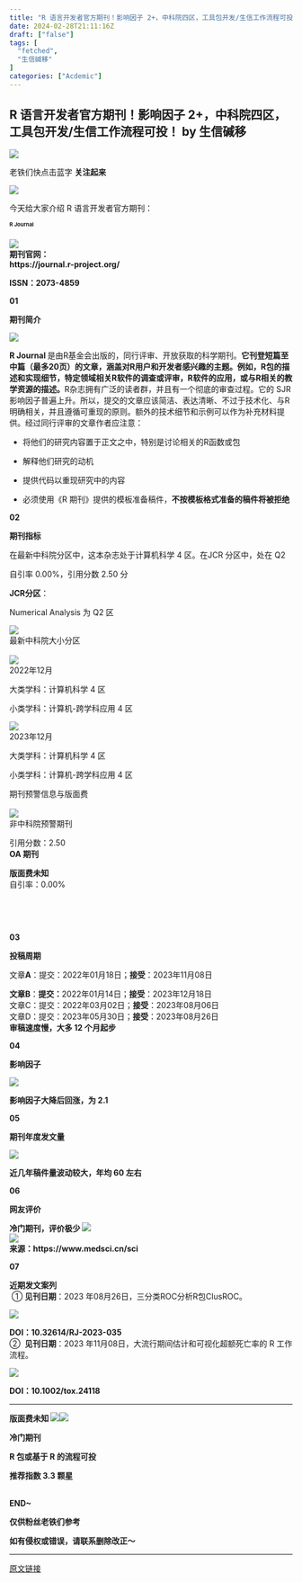 ```yaml
---
title: "R 语言开发者官方期刊！影响因子 2+，中科院四区，工具包开发/生信工作流程可投！"
date: 2024-02-28T21:11:16Z
draft: ["false"]
tags: [
  "fetched",
  "生信碱移"
]
categories: ["Acdemic"]
---
```

R 语言开发者官方期刊！影响因子 2+，中科院四区，工具包开发/生信工作流程可投！ by 生信碱移
------
<div><section data-class="_mbEditor" data-id="15520" data-mpa-powered-by="yiban.io"><section><section data-src="https://mmbiz.qlogo.cn/mmbiz_png/SNYb3icBibCTCKbvxVO0e7RbdL9JJhubuo53vK5Bm0baDkTOFVSlJvib0riaBZibRibwhZAORfuK61a8AmDWqUbepHpg/0?wx_fmt=png"><section><section data-class="_mbEditor" data-id="15520"><section powered-by="xiumi.us"><section><section powered-by="xiumi.us"><section><section><section powered-by="xiumi.us"><section><section powered-by="xiumi.us"><section><img data-ratio="1.0324675324675325" data-type="gif" data-w="154" data-src="https://mmbiz.qpic.cn/mmbiz_gif/lN9Tp5oiaqHFn9Rg6MwMU3ukMR9ROPh7bf7QWHEMwhUBUwSUKFsV8oK9noHic3jLaeJVQewHJcLq1cTXVAat35Tw/640?wx_fmt=gif" src="https://mmbiz.qpic.cn/mmbiz_gif/lN9Tp5oiaqHFn9Rg6MwMU3ukMR9ROPh7bf7QWHEMwhUBUwSUKFsV8oK9noHic3jLaeJVQewHJcLq1cTXVAat35Tw/640?wx_fmt=gif"></section></section></section></section></section><section><section powered-by="xiumi.us"><section><p>老铁们快点击蓝字 <strong>关注起来</strong></p></section></section></section><section><section powered-by="xiumi.us"><section><section powered-by="xiumi.us"><section><img data-ratio="1.0324675324675325" data-type="gif" data-w="154" data-src="https://mmbiz.qpic.cn/mmbiz_gif/lN9Tp5oiaqHFn9Rg6MwMU3ukMR9ROPh7bf7QWHEMwhUBUwSUKFsV8oK9noHic3jLaeJVQewHJcLq1cTXVAat35Tw/640?wx_fmt=gif" src="https://mmbiz.qpic.cn/mmbiz_gif/lN9Tp5oiaqHFn9Rg6MwMU3ukMR9ROPh7bf7QWHEMwhUBUwSUKFsV8oK9noHic3jLaeJVQewHJcLq1cTXVAat35Tw/640?wx_fmt=gif"></section></section></section></section></section></section></section></section></section><p><span>今天给大家介绍 </span><span> <span> R </span></span><span>语言开发者官方</span><span>期刊：</span></p><section powered-by="xiumi.us"><h1><strong><span><strong><span><strong><span>R Journal</span></strong></span></strong></span></strong><strong><strong><span></span></strong></strong></h1><section><img data-galleryid="" data-imgfileid="100008433" data-ratio="1" data-s="300,640" data-type="png" data-w="200" data-src="https://mmbiz.qpic.cn/sz_mmbiz_png/LvUIqvYKCeWtib6d8ykOYvsIcDrzDkUVSMWbPoNrlFEgsVRpEm8yrLhFJUEptk24NsWLq0oBTgNbE503Fq34Avg/640?wx_fmt=png&amp;from=appmsg" src="https://mmbiz.qpic.cn/sz_mmbiz_png/LvUIqvYKCeWtib6d8ykOYvsIcDrzDkUVSMWbPoNrlFEgsVRpEm8yrLhFJUEptk24NsWLq0oBTgNbE503Fq34Avg/640?wx_fmt=png&amp;from=appmsg"></section><section><span><strong>期刊官</strong><strong>网：</strong></span></section><section><span><strong>https://journal.r-project.org/</strong></span></section><p><span><strong><span>ISSN：<strong><span><strong><span><strong><span>2073-4859</span></strong></span></strong></span></strong></span></strong></span></p></section><section powered-by="xiumi.us"><section><section powered-by="xiumi.us"><section><section><section powered-by="xiumi.us"><section powered-by="xiumi.us"><section><p><strong>01</strong></p></section></section></section></section><section><section powered-by="xiumi.us"><section><p><span><strong><span>期刊简介</span></strong></span><br></p></section></section></section></section></section></section></section><p><img data-galleryid="" data-imgfileid="100008434" data-ratio="0.5092592592592593" data-s="300,640" data-type="png" data-w="1080" data-src="https://mmbiz.qpic.cn/sz_mmbiz_png/LvUIqvYKCeWtib6d8ykOYvsIcDrzDkUVSCYC8VEDiaIGbARK9mBMxzfIHXNAeJuiaaAEUp0eREln7ibvFKN0z8vJNQ/640?wx_fmt=png&amp;from=appmsg" src="https://mmbiz.qpic.cn/sz_mmbiz_png/LvUIqvYKCeWtib6d8ykOYvsIcDrzDkUVSCYC8VEDiaIGbARK9mBMxzfIHXNAeJuiaaAEUp0eREln7ibvFKN0z8vJNQ/640?wx_fmt=png&amp;from=appmsg"></p><p><strong><span><strong><span><strong><span></span></strong></span></strong><strong><span>R Journal </span></strong></span></strong><span>是由R基金会出版的，同行评审、开放获取的科学期刊。<strong>它刊登短篇至中篇（最多20页）的文章，涵盖对R用户和开发者感兴趣的主题。例如，R包的描述和实现细节，特定领域相关R软件的调查或评审，R软件的应用，或与R相关的教学资源的描述。</strong>R杂志拥有广泛的读者群，并且有一个彻底的审查过程。它的 SJR 影响因子普遍上升。所以，提交的文章应该简洁、表达清晰、不过于技术化、与R明确相关，并且遵循可重现的原则。额外的技术细节和示例可以作为补充材料提供。经过同行评审的文章作者应注意：</span><strong><span></span></strong></p><ul><li><p><span>将他们的研究内容置于正文之中，特别是讨论相关的R函数或包</span></p></li><li><p><span>解释他们研究的动机</span></p></li><li><p><span>提供代码以重现研究中的内容</span></p></li><li><p><span>必须使用《R 期刊》提供的模板准备稿件，<strong>不按模板格式准备的稿件将被拒绝</strong></span></p></li></ul></section><section data-class="_mbEditor" data-id="15520"><section><span></span></section></section><section data-class="_mbEditor" data-id="15520"><section><span></span></section><section><section><span></span></section></section><section><section powered-by="xiumi.us"><section><section powered-by="xiumi.us"><section><section><section powered-by="xiumi.us"><section powered-by="xiumi.us"><section><p><strong>02</strong></p></section></section></section></section><section><section powered-by="xiumi.us"><section><p><span><strong>期刊指标</strong></span></p></section></section></section></section></section></section></section><section powered-by="xiumi.us"><p><span>在最新中科院分区中，这本杂志处于计算机科学 </span><span>4 </span><span>区</span><span>。在JCR 分区中，处在 </span><span>Q2</span></p><p><span>自引率 </span><span>0.00%</span><span>，</span><span>引用分数 </span><span>2.50 </span><span>分</span></p><p><strong><span>JCR分区</span></strong><span>：</span></p></section><section powered-by="xiumi.us"><p><span><span></span><span><span>Numerical Analysis </span></span></span><span>为</span><span> Q2 </span><span>区</span></p><section data-mtitle="正文,紫色,冬季,文艺,简约,清新,读书,学习,笔记,计划,电子书,看书,名著,畅销书,课程,讲座,沙龙,研讨会,免费" data-mid="44932" draggable="false" data-tools-id="96218"><section><section><img data-ratio="1.2121212121212122" data-type="png" data-w="33" data-src="https://mmbiz.qpic.cn/sz_mmbiz_png/LvUIqvYKCeWr0SlobTEtnrjcHsl0UCCWia7RACYXiaYvrVJ1aO4EAOCknlbicicxb97Y58oKokxSlrQGsqLxgtRafA/640?wx_fmt=png" src="https://mmbiz.qpic.cn/sz_mmbiz_png/LvUIqvYKCeWr0SlobTEtnrjcHsl0UCCWia7RACYXiaYvrVJ1aO4EAOCknlbicicxb97Y58oKokxSlrQGsqLxgtRafA/640?wx_fmt=png"></section><section><section><span>最新中科院大小分区</span></section><section><br></section></section><section><section><section><img data-ratio="0.8095238095238095" data-type="png" data-w="21" data-src="https://mmbiz.qpic.cn/sz_mmbiz_png/LvUIqvYKCeWr0SlobTEtnrjcHsl0UCCWahBkCePicAg5nA8owblmFfbFTQlQUaVyszN43g5kOG2xPAD9NEyRePQ/640?wx_fmt=png" src="https://mmbiz.qpic.cn/sz_mmbiz_png/LvUIqvYKCeWr0SlobTEtnrjcHsl0UCCWahBkCePicAg5nA8owblmFfbFTQlQUaVyszN43g5kOG2xPAD9NEyRePQ/640?wx_fmt=png"></section><section><span>2022年12月</span></section></section><p><span><span>大类学科：计算机科学 </span><span>4</span><span> 区 </span></span></p><p><span><span>小类学科：计算机-跨学科应用 </span><span>4</span><span> 区</span></span></p><section><section><img data-imgfileid="100008311" data-ratio="0.8095238095238095" data-type="png" data-w="21" data-src="https://mmbiz.qpic.cn/sz_mmbiz_png/LvUIqvYKCeWr0SlobTEtnrjcHsl0UCCWahBkCePicAg5nA8owblmFfbFTQlQUaVyszN43g5kOG2xPAD9NEyRePQ/640?wx_fmt=png" src="https://mmbiz.qpic.cn/sz_mmbiz_png/LvUIqvYKCeWr0SlobTEtnrjcHsl0UCCWahBkCePicAg5nA8owblmFfbFTQlQUaVyszN43g5kOG2xPAD9NEyRePQ/640?wx_fmt=png"></section><section><span>2023年12月</span></section></section><p><span>大类学科：计算机科学 </span><span>4</span><span> 区 </span></p><p><span>小类学科：计算机-跨学科应用<span></span> </span><span>4</span><span> 区</span></p></section><section><section><span>期刊预警信息与版面费</span></section><section><br></section></section><section><section><section><img data-ratio="0.8095238095238095" data-type="png" data-w="21" data-src="https://mmbiz.qpic.cn/sz_mmbiz_png/LvUIqvYKCeWr0SlobTEtnrjcHsl0UCCWahBkCePicAg5nA8owblmFfbFTQlQUaVyszN43g5kOG2xPAD9NEyRePQ/640?wx_fmt=png" src="https://mmbiz.qpic.cn/sz_mmbiz_png/LvUIqvYKCeWr0SlobTEtnrjcHsl0UCCWahBkCePicAg5nA8owblmFfbFTQlQUaVyszN43g5kOG2xPAD9NEyRePQ/640?wx_fmt=png"></section><section><span>非中科院预警期刊</span></section></section><p><span>引用分数：</span><span>2.50</span><span><br><strong>OA 期刊</strong></span></p><section><strong>版面费未知</strong></section><section><span>自引率：</span><span>0.00%</span></section><p><br></p></section></section></section><p><br></p></section><section powered-by="xiumi.us"><section><section powered-by="xiumi.us"><section><section><section powered-by="xiumi.us"><section powered-by="xiumi.us"><section><p><strong>03</strong></p></section></section></section></section><section><section powered-by="xiumi.us"><section><p><span><strong>投稿周期</strong></span></p></section></section></section></section></section></section></section><section powered-by="xiumi.us"><section powered-by="xiumi.us"><section powered-by="xiumi.us"><p><span><span data-style='vertical-align: inherit; font-weight: 900; font-family: MuseoSans, Georgia, "Times New Roman", Times, serif; letter-spacing: normal; text-align: start; color: rgb(0, 0, 0); outline: 0px !important;'>文章<strong>A</strong>：提交</span><span data-style='font-weight: 900; color: rgb(62, 61, 64); font-family: MuseoSans, Georgia, "Times New Roman", Times, serif; letter-spacing: normal; text-align: start; outline: 0px !important;'>：</span><span data-style='color: rgb(62, 61, 64); font-family: MuseoSans, Georgia, "Times New Roman", Times, serif; letter-spacing: normal; text-align: start; vertical-align: inherit; outline: 0px !important;'>2022年01月18日；<strong>接受</strong></span><span data-style='font-weight: 900; color: rgb(62, 61, 64); font-family: MuseoSans, Georgia, "Times New Roman", Times, serif; letter-spacing: normal; text-align: start; outline: 0px !important;'>：</span><span data-style='color: rgb(62, 61, 64); font-family: MuseoSans, Georgia, "Times New Roman", Times, serif; letter-spacing: normal; text-align: start; vertical-align: inherit; outline: 0px !important;'>2023年11月08日</span></span></p><section><span><strong><span data-style='font-size: 12px; color: rgb(62, 61, 64); font-family: MuseoSans, Georgia, "Times New Roman", Times, serif; letter-spacing: normal; text-align: start; vertical-align: inherit; outline: 0px !important;'>文章B</span></strong><span data-style='color: rgb(62, 61, 64); font-family: MuseoSans, Georgia, "Times New Roman", Times, serif; letter-spacing: normal; text-align: start; vertical-align: inherit; font-size: 12px; outline: 0px !important;'><span>：<strong>提交</strong><strong>：</strong></span>2022年01月14日；<strong>接受</strong><span>：</span>2023年12月18日</span></span></section><section><span><span data-style='color: rgb(62, 61, 64); font-family: MuseoSans, Georgia, "Times New Roman", Times, serif; letter-spacing: normal; text-align: start; vertical-align: inherit; outline: 0px !important;'><span>文章C：提交：</span>2022年03月02日；<strong>接受</strong></span><span data-style='font-weight: 900; color: rgb(62, 61, 64); font-family: MuseoSans, Georgia, "Times New Roman", Times, serif; letter-spacing: normal; text-align: start; outline: 0px !important;'>：</span><span data-style='color: rgb(62, 61, 64); font-family: MuseoSans, Georgia, "Times New Roman", Times, serif; letter-spacing: normal; text-align: start; vertical-align: inherit; outline: 0px !important;'>2023年08月06日</span></span></section><section><span><span>文章D：提交：</span><span>2023年05月30日；</span><strong>接受</strong><span data-style='font-size: 12px; background-color: rgb(255, 255, 255); font-weight: 900; color: rgb(62, 61, 64); font-family: MuseoSans, Georgia, "Times New Roman", Times, serif; letter-spacing: normal; text-align: start; outline: 0px !important;'>：</span><span>2023年08月26日</span></span></section></section><section powered-by="xiumi.us" data-style='margin-bottom: 0px; outline: 0px; font-family: -apple-system, BlinkMacSystemFont, "Helvetica Neue", "PingFang SC", "Hiragino Sans GB", "Microsoft YaHei UI", "Microsoft YaHei", Arial, sans-serif; white-space: normal; background-color: rgb(255, 255, 255); color: rgb(34, 34, 34); font-size: 16px; letter-spacing: 0.544px;'><section><span><strong><span data-style="outline: 0px; font-size: 13px; color: rgb(14, 14, 15);">审稿速度慢，大多 </span></strong></span><span><strong><span data-style="outline: 0px; font-size: 13px; color: rgb(14, 14, 15);">12</span></strong></span><span><strong><span data-style="outline: 0px; font-size: 13px; color: rgb(14, 14, 15);"> </span></strong></span><span><strong><span data-style="outline: 0px; font-size: 13px; color: rgb(14, 14, 15);">个月起步</span></strong></span></section><section><span><strong><span data-style="outline: 0px; font-size: 13px; color: rgb(14, 14, 15);"><span></span></span></strong></span></section></section></section></section><section powered-by="xiumi.us"><section><section powered-by="xiumi.us"><section><section><section powered-by="xiumi.us"><section powered-by="xiumi.us"><section><p><strong>04</strong></p></section></section></section></section><section><section powered-by="xiumi.us"><section><p><span><strong>影响因子</strong></span></p></section></section></section></section></section></section></section><section powered-by="xiumi.us"><p><img data-galleryid="" data-imgfileid="100008435" data-ratio="0.656641604010025" data-s="300,640" data-type="png" data-w="399" data-src="https://mmbiz.qpic.cn/sz_mmbiz_png/LvUIqvYKCeWtib6d8ykOYvsIcDrzDkUVSuoeofpUZCjeAWyYeLrGuMb4giaCwXu2XQGsb0DHUNuhG0XRGG27q4cw/640?wx_fmt=png&amp;from=appmsg" src="https://mmbiz.qpic.cn/sz_mmbiz_png/LvUIqvYKCeWtib6d8ykOYvsIcDrzDkUVSuoeofpUZCjeAWyYeLrGuMb4giaCwXu2XQGsb0DHUNuhG0XRGG27q4cw/640?wx_fmt=png&amp;from=appmsg"></p><p><span><span><strong>影响因子大降后回涨，为 </strong></span><span><strong>2.1</strong></span></span></p></section><section powered-by="xiumi.us"><section><section powered-by="xiumi.us"><section><section><section powered-by="xiumi.us"><section powered-by="xiumi.us"><section><p><strong>05</strong></p></section></section></section></section><section><section powered-by="xiumi.us"><section><p><span><strong>期刊年度发文量</strong></span></p></section></section></section></section></section></section></section><section powered-by="xiumi.us"><p><img data-galleryid="" data-imgfileid="100008436" data-ratio="0.6043010752688172" data-s="300,640" data-type="png" data-w="465" data-src="https://mmbiz.qpic.cn/sz_mmbiz_png/LvUIqvYKCeWtib6d8ykOYvsIcDrzDkUVSbibugrLKKom95r38ZxMejF5xBmarkAyiaMmoRSGqIASAaIlvhKDLx9AQ/640?wx_fmt=png&amp;from=appmsg" src="https://mmbiz.qpic.cn/sz_mmbiz_png/LvUIqvYKCeWtib6d8ykOYvsIcDrzDkUVSbibugrLKKom95r38ZxMejF5xBmarkAyiaMmoRSGqIASAaIlvhKDLx9AQ/640?wx_fmt=png&amp;from=appmsg"></p><p><span><strong><span>近几年稿件量波动较大，年均 </span><span>60</span></strong></span><span><strong><span> </span></strong></span><span><strong><span><strong><span>左右</span></strong></span></strong></span></p></section><section powered-by="xiumi.us"><section><section powered-by="xiumi.us"><section><section><section powered-by="xiumi.us"><section powered-by="xiumi.us"><section><p><strong>06</strong></p></section></section></section></section><section><section powered-by="xiumi.us"><section><p><span><strong>网友评价</strong></span></p></section></section></section></section></section></section></section><section powered-by="xiumi.us"><section><strong><span><span>冷门期刊，评价极少 </span></span></strong><span><strong><span><img data-ratio="1" data-type="other" data-w="128" data-src="https://mmbiz.qpic.cn/sz_mmbiz_jpg/LvUIqvYKCeUkwLnZTx9EQHh4ic8G1InZ5K34gvRNo0ickx859obKKwCoT9Wz5UYrSronhib61hHibI9EmibqHGYX4Kw/640?wx_fmt=other" src="https://mmbiz.qpic.cn/sz_mmbiz_jpg/LvUIqvYKCeUkwLnZTx9EQHh4ic8G1InZ5K34gvRNo0ickx859obKKwCoT9Wz5UYrSronhib61hHibI9EmibqHGYX4Kw/640?wx_fmt=other"></span></strong></span></section><section><img data-galleryid="" data-imgfileid="100008437" data-ratio="0.30346820809248554" data-s="300,640" data-type="png" data-w="346" data-src="https://mmbiz.qpic.cn/sz_mmbiz_png/LvUIqvYKCeWtib6d8ykOYvsIcDrzDkUVSoO7LTs57Oia3cPFGPIAIgwzp99GNvBgYhxialgreic5StRGf70T0PsKkA/640?wx_fmt=png&amp;from=appmsg" src="https://mmbiz.qpic.cn/sz_mmbiz_png/LvUIqvYKCeWtib6d8ykOYvsIcDrzDkUVSoO7LTs57Oia3cPFGPIAIgwzp99GNvBgYhxialgreic5StRGf70T0PsKkA/640?wx_fmt=png&amp;from=appmsg"></section><section><strong><span>来源：<strong><span>https://www.medsci.cn/sci</span></strong></span></strong></section></section><section powered-by="xiumi.us"><section><section powered-by="xiumi.us"><section><section><section powered-by="xiumi.us"><section powered-by="xiumi.us"><section><p><strong>07</strong></p></section></section></section></section><section><section powered-by="xiumi.us"><section><span><strong><span>近期发文案列</span></strong></span></section></section></section></section></section></section></section><section powered-by="xiumi.us"><section><span><span> ① </span><strong>见刊日期</strong></span><span>：</span><span>2023 年08月26日</span><span>，</span><span>三分类ROC分析R包<span>Cl</span><span>usR</span><span>OC</span></span><span>。</span></section><section><span></span></section><p><img data-galleryid="" data-imgfileid="100008438" data-ratio="0.5425925925925926" data-s="300,640" data-type="png" data-w="1080" data-src="https://mmbiz.qpic.cn/sz_mmbiz_png/LvUIqvYKCeWtib6d8ykOYvsIcDrzDkUVS6Ck27k5MX7uVsXllNJJBANZKQUxzicicniaoYAzuybqW4UiaoqEvAtvb7Q/640?wx_fmt=png&amp;from=appmsg" src="https://mmbiz.qpic.cn/sz_mmbiz_png/LvUIqvYKCeWtib6d8ykOYvsIcDrzDkUVS6Ck27k5MX7uVsXllNJJBANZKQUxzicicniaoYAzuybqW4UiaoqEvAtvb7Q/640?wx_fmt=png&amp;from=appmsg"></p><section><span><strong>DOI：<strong><span><strong><span><strong><span><strong><span>10.32614/RJ-2023-035</span></strong></span></strong></span></strong></span></strong></strong></span></section><section><span><span>② </span> <strong>见刊日期</strong></span><span>：</span><span>2023 年11月08日，</span><span>大流行期间估计和可视化超额死亡率的 R 工作流程</span><span>。</span></section></section><section powered-by="xiumi.us"><p><img data-galleryid="" data-imgfileid="100008439" data-ratio="0.6722222222222223" data-s="300,640" data-type="png" data-w="1080" data-src="https://mmbiz.qpic.cn/sz_mmbiz_png/LvUIqvYKCeWtib6d8ykOYvsIcDrzDkUVS66vNbL9Xnwsib8iaxUDaIw2JGzYicW3Cru3TdzobQ6pzs1Fa6jFUuibrkA/640?wx_fmt=png&amp;from=appmsg" src="https://mmbiz.qpic.cn/sz_mmbiz_png/LvUIqvYKCeWtib6d8ykOYvsIcDrzDkUVS66vNbL9Xnwsib8iaxUDaIw2JGzYicW3Cru3TdzobQ6pzs1Fa6jFUuibrkA/640?wx_fmt=png&amp;from=appmsg"></p><p><strong>DOI：</strong><strong><span><strong><span><strong><span><strong><span>10.1002/tox.24118</span></strong></span></strong></span></strong></span></strong><span></span><strong><span><strong><span></span></strong></span></strong></p><hr></section><p><span><span><strong>版面费未知 <strong><span><strong><span><img data-ratio="1" data-w="128" data-src="https://res.wx.qq.com/t/wx_fed/we-emoji/res/v1.3.10/assets/newemoji/Yellowdog.png" src="https://res.wx.qq.com/t/wx_fed/we-emoji/res/v1.3.10/assets/newemoji/Yellowdog.png"><img data-ratio="1" data-w="128" data-src="https://res.wx.qq.com/t/wx_fed/we-emoji/res/v1.3.10/assets/Expression/Expression_82@2x.png" src="https://res.wx.qq.com/t/wx_fed/we-emoji/res/v1.3.10/assets/Expression/Expression_82@2x.png"></span></strong></span></strong></strong></span></span></p><p><strong><span><strong><span><span><strong><span>冷门期刊</span></strong></span></span></strong></span></strong></p><p><strong><span><strong><span><span><strong><span>R 包或基于 R 的流程可投</span></strong></span></span></strong></span></strong></p><p><strong><span>推荐指数 3.3 颗星</span></strong></p><section><mp-common-profile data-id="MzkyNTIzMzYyMA==" data-pluginname="mpprofile" data-headimg="http://mmbiz.qpic.cn/mmbiz_png/LvUIqvYKCeXYZNMxRMnjiaicO2a27jDZ2FgQga8TdeQcsGRJRIn2IInkKtfcbbMXOBSViaPXpTOBulUlNzd11pzow/0?wx_fmt=png" data-nickname="生信碱移" data-alias="liudoufu307" data-signature="春来秋至，分享我的所见与所识" data-from="2" data-weuitheme="light"></mp-common-profile></section><section><br></section><section><strong><span>END~</span></strong><br></section><p><span><strong>仅供粉丝老铁们参考</strong></span></p><p><strong>如有侵权或错误，请联系删除改正～</strong><strong></strong><strong></strong></p></section></section></section></section></section></section><p><mp-style-type data-value="3"></mp-style-type></p></div>  
<hr>
<a href="https://mp.weixin.qq.com/s/bbyn7Y4MLMpApRDpopE6Wg",target="_blank" rel="noopener noreferrer">原文链接</a>

